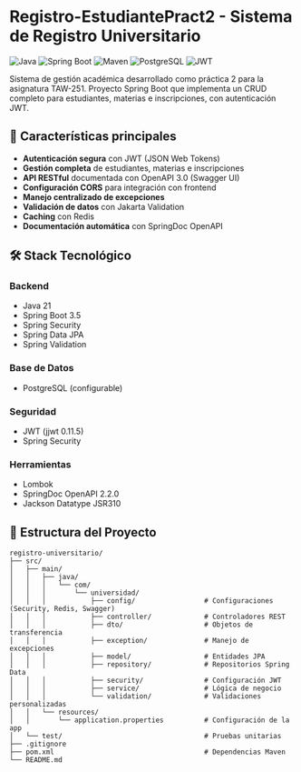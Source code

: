 # Registro-EstudiantePract2 - Sistema de Registro Universitario

![Java](https://img.shields.io/badge/Java-21-blue)
![Spring Boot](https://img.shields.io/badge/Spring_Boot-3.5-green)
![Maven](https://img.shields.io/badge/Maven-3.8-orange)
![PostgreSQL](https://img.shields.io/badge/PostgreSQL-15-blue)
![JWT](https://img.shields.io/badge/JWT-0.11.5-yellow)

Sistema de gestión académica desarrollado como práctica 2 para la asignatura TAW-251. Proyecto Spring Boot que implementa un CRUD completo para estudiantes, materias e inscripciones, con autenticación JWT.

## 📌 Características principales

- **Autenticación segura** con JWT (JSON Web Tokens)
- **Gestión completa** de estudiantes, materias e inscripciones
- **API RESTful** documentada con OpenAPI 3.0 (Swagger UI)
- **Configuración CORS** para integración con frontend
- **Manejo centralizado de excepciones**
- **Validación de datos** con Jakarta Validation
- **Caching** con Redis
- **Documentación automática** con SpringDoc OpenAPI

## 🛠️ Stack Tecnológico

### Backend
- Java 21
- Spring Boot 3.5
- Spring Security
- Spring Data JPA
- Spring Validation

### Base de Datos
- PostgreSQL (configurable)

### Seguridad
- JWT (jjwt 0.11.5)
- Spring Security

### Herramientas
- Lombok
- SpringDoc OpenAPI 2.2.0
- Jackson Datatype JSR310

## 📂 Estructura del Proyecto

```text
registro-universitario/
├── src/
│   ├── main/
│   │   ├── java/
│   │   │   └── com/
│   │   │       └── universidad/
│   │   │           ├── config/                 # Configuraciones (Security, Redis, Swagger)
│   │   │           ├── controller/             # Controladores REST
│   │   │           ├── dto/                    # Objetos de transferencia
│   │   │           ├── exception/              # Manejo de excepciones
│   │   │           ├── model/                  # Entidades JPA
│   │   │           ├── repository/             # Repositorios Spring Data
│   │   │           ├── security/               # Configuración JWT
│   │   │           ├── service/                # Lógica de negocio
│   │   │           └── validation/             # Validaciones personalizadas
│   │   └── resources/
│   │       └── application.properties          # Configuración de la app
│   └── test/                                   # Pruebas unitarias
├── .gitignore
├── pom.xml                                     # Dependencias Maven
└── README.md
